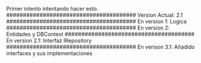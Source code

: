 Primer intento intentando hacer esto.
#######################################
Version Actual: 2.1
#######################################
En version 1: 
Logica
#######################################
En version 2: 
Entidades y DBContext
#######################################
En version 2.1:
Interfaz IRepository
#######################################
En verison 3.1:
Añadido interfaces y sus implementaciones